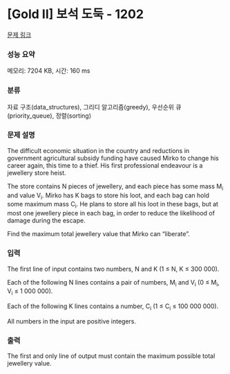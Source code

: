 # [Gold II] 보석 도둑 - 1202 

[문제 링크](https://www.acmicpc.net/problem/1202) 

### 성능 요약

메모리: 7204 KB, 시간: 160 ms

### 분류

자료 구조(data_structures), 그리디 알고리즘(greedy), 우선순위 큐(priority_queue), 정렬(sorting)

### 문제 설명

<p>The difficult economic situation in the country and reductions in government agricultural subsidy funding have caused Mirko to change his career again, this time to a thief. His first professional endeavour is a jewellery store heist. </p>

<p>The store contains N pieces of jewellery, and each piece has some mass M<sub>i</sub> and value V<sub>i</sub>. Mirko has K bags to store his loot, and each bag can hold some maximum mass C<sub>i</sub>. He plans to store all his loot in these bags, but at most one jewellery piece in each bag, in order to reduce the likelihood of damage during the escape. </p>

<p>Find the maximum total jewellery value that Mirko can “liberate”. </p>

### 입력 

 <p>The first line of input contains two numbers, N and K (1 ≤ N, K ≤ 300 000). </p>

<p>Each of the following N lines contains a pair of numbers, M<sub>i</sub> and V<sub>i</sub> (0 ≤ M<sub>i</sub>, V<sub>i</sub> ≤ 1 000 000). </p>

<p>Each of the following K lines contains a number, C<sub>i</sub> (1 ≤ C<sub>i</sub> ≤ 100 000 000). </p>

<p>All numbers in the input are positive integers. </p>

### 출력 

 <p>The first and only line of output must contain the maximum possible total jewellery value. </p>

<p> </p>

